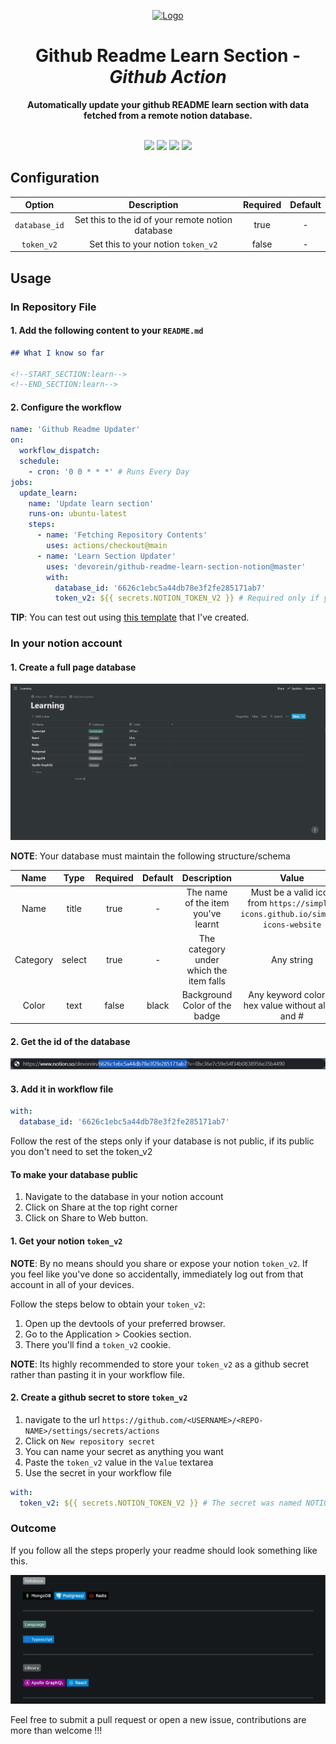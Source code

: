 <p align="center"><a href="/" rel="noopener noreferrer"><img width="500px" src="https://raw.githubusercontent.com/Devorein/github-readme-learn-section-notion/master/media/Logo.png" alt="Logo"></a></p>

<h1 align="center">Github Readme Learn Section - <i>Github Action</i></h1>
<div align="center"><b>Automatically update your github README learn section with data fetched from a remote notion database.</b></div>
</br>
<p align="center">
  <a href="https://app.codecov.io/gh/Devorein/github-readme-learn-section-notion/branch/master"><img src="https://codecov.io/gh/Devorein/github-readme-learn-section-notion/branch/master/graph/badge.svg"/></a>
  <a href="https://github.com/Devorein/github-readme-learn-section-notion/actions/workflows/build.yml"><img src="https://github.com/devorein/github-readme-learn-section-notion/actions/workflows/build.yml/badge.svg"/></a>
  <img src="https://img.shields.io/github/repo-size/devorein/github-readme-learn-section-notion?style=flat-square&color=orange"/>
  <img src="https://img.shields.io/github/contributors/devorein/github-readme-learn-section-notion?label=contributors&color=red"/>
</p>

## Configuration

|    Option     |                    Description                    | Required | Default |
| :-----------: | :-----------------------------------------------: | :------: | :-----: |
| `database_id` | Set this to the id of your remote notion database |   true   |    -    |
|  `token_v2`   |        Set this to your notion `token_v2`         |  false   |    -    |

## Usage

### In Repository File

#### 1. Add the following content to your `README.md`

```markdown
## What I know so far

<!--START_SECTION:learn-->
<!--END_SECTION:learn-->
```

#### 2. Configure the workflow

```yaml
name: 'Github Readme Updater'
on:
  workflow_dispatch:
  schedule:
    - cron: '0 0 * * *' # Runs Every Day
jobs:
  update_learn:
    name: 'Update learn section'
    runs-on: ubuntu-latest
    steps:
      - name: 'Fetching Repository Contents'
        uses: actions/checkout@main
      - name: 'Learn Section Updater'
        uses: 'devorein/github-readme-learn-section-notion@master'
        with:
          database_id: '6626c1ebc5a44db78e3f2fe285171ab7'
          token_v2: ${{ secrets.NOTION_TOKEN_V2 }} # Required only if your database is private
```

**TIP**: You can test out using [this template](https://www.notion.so/devorein/6c46c1ebc5a44db78e3f5fe285071ab6?v=0bc36e7c59e54f34b0838956e35b4490) that I've created.

### In your notion account

#### 1. Create a full page database

![Notion Full Page Database](./media/notion_full_page_db.png)

**NOTE**: Your database must maintain the following structure/schema

|   Name   |  Type  | Required | Default |               Description               |                                      Value                                      |      Example      |
| :------: | :----: | :------: | :-----: | :-------------------------------------: | :-----------------------------------------------------------------------------: | :---------------: |
|   Name   | title  |   true   |    -    |   The name of the item you've learnt    | Must be a valid icon from `https://simple-icons.github.io/simple-icons-website` | React, Typescript |
| Category | select |   true   |    -    | The category under which the item falls |                                   Any string                                    | Language, Library |
|  Color   |  text  |  false   |  black  |      Background Color of the badge      |               Any keyword color or hex value without alpha and #                |    red,00ff00     |

#### 2. Get the id of the database

![Notion Full Page Database Id](./media/notion_full_page_db_id.png)

#### 3. Add it in workflow file

```yaml
with:
  database_id: '6626c1ebc5a44db78e3f2fe285171ab7'
```

Follow the rest of the steps only if your database is not public, if its public you don't need to set the token_v2

#### To make your database public

1. Navigate to the database in your notion account
2. Click on Share at the top right corner
3. Click on Share to Web button.

#### 1. Get your notion `token_v2`

**NOTE**: By no means should you share or expose your notion `token_v2`. If you feel like you've done so accidentally, immediately log out from that account in all of your devices.

Follow the steps below to obtain your `token_v2`:

1. Open up the devtools of your preferred browser.
2. Go to the Application > Cookies section.
3. There you'll find a `token_v2` cookie.

**NOTE**: Its highly recommended to store your `token_v2` as a github secret rather than pasting it in your workflow file.

#### 2. Create a github secret to store `token_v2`

1. navigate to the url `https://github.com/<USERNAME>/<REPO-NAME>/settings/secrets/actions`
2. Click on `New repository secret`
3. You can name your secret as anything you want
4. Paste the `token_v2` value in the `Value` textarea
5. Use the secret in your workflow file

```yaml
with:
  token_v2: ${{ secrets.NOTION_TOKEN_V2 }} # The secret was named NOTION_TOKEN_V2
```

### Outcome

If you follow all the steps properly your readme should look something like this.

![Github Readme Learn Section](./media/github_readme_learn_section.png)

Feel free to submit a pull request or open a new issue, contributions are more than welcome !!!
